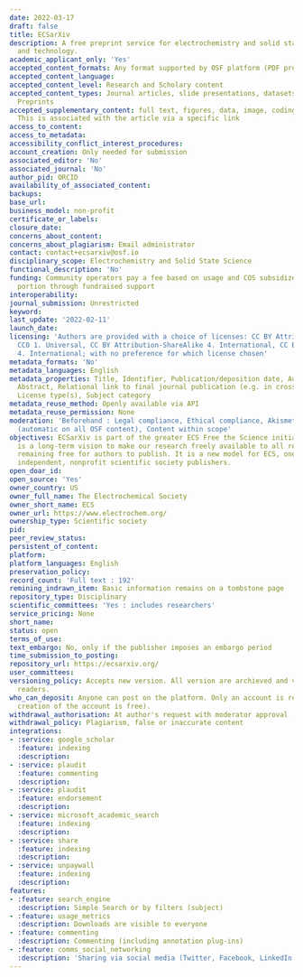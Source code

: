 ```yaml
---
date: 2022-03-17
draft: false
title: ECSarXiv
description: A free preprint service for electrochemistry and solid state science
  and technology.
academic_applicant_only: 'Yes'
accepted_content_formats: Any format supported by OSF platform (PDF preferred)
accepted_content_language:
accepted_content_level: Research and Scholary content
accepted_content_types: Journal articles, slide presentations, datasets, software,
  Preprints
accepted_supplementary_content: full text, figures, data, image, coding, analyses.
  This is associated with the article via a specific link
access_to_content:
access_to_metadata:
accessibility_conflict_interest_procedures:
account_creation: Only needed for submission
associated_editor: 'No'
associated_journal: 'No'
author_pid: ORCID
availability_of_associated_content:
backups:
base_url:
business_model: non-profit
certificate_or_labels:
closure_date:
concerns_about_content:
concerns_about_plagiarism: Email administrator
contact: contact+ecsarxiv@osf.io
disciplinary_scope: Electrochemistry and Solid State Science
functional_description: 'No'
funding: Community operators pay a fee based on usage and COS subsidizes the other
  portion through fundraised support
interoperability:
journal_submission: Unrestricted
keyword:
last_update: '2022-02-11'
launch_date:
licensing: 'Authors are provided with a choice of licenses: CC BY Attribution 4. International,
  CC0 1. Universal, CC BY Attribution-ShareAlike 4. International, CC BY Attribution-NonCommercial-NoDerivatives
  4. International; with no preference for which license chosen'
metadata_formats: 'No'
metadata_languages: English
metadata_properties: Title, Identifier, Publication/deposition date, Author name(s),
  Abstract, Relational link to final journal publication (e.g. in crossref metadata),
  License type(s), Subject category
metadata_reuse_method: Openly available via API
metadata_reuse_permission: None
moderation: 'Beforehand : Legal compliance, Ethical compliance, Akismet spam filtering
  (automatic on all OSF content), Content within scope'
objectives: ECSarXiv is part of the greater ECS Free the Science initiative, which
  is a long-term vision to make our research freely available to all readers, while
  remaining free for authors to publish. It is a new model for ECS, one of the last
  independent, nonprofit scientific society publishers.
open_doar_id:
open_source: 'Yes'
owner_country: US
owner_full_name: The Electrochemical Society
owner_short_name: ECS
owner_url: https://www.electrochem.org/
ownership_type: Scientific society
pid:
peer_review_status:
persistent_of_content:
platform:
platform_languages: English
preservation_policy:
record_count: 'Full text : 192'
remining_indrawn_item: Basic information remains on a tombstone page
repository_type: Disciplinary
scientific_committees: 'Yes : includes researchers'
service_pricing: None
short_name:
status: open
terms_of_use:
text_embargo: No, only if the publisher imposes an embargo period
time_submission_to_posting:
repository_url: https://ecsarxiv.org/
user_committees:
versioning_policy: Accepts new version. All version are archieved and visible for
  readers.
who_can_deposit: Anyone can post on the platform. Only an account is required ( The
  creation of the account is free).
withdrawal_authorisation: At author's request with moderator approval
withdrawal_policy: Plagiarism, false or inaccurate content
integrations:
- :service: google_scholar
  :feature: indexing
  :description:
- :service: plaudit
  :feature: commenting
  :description:
- :service: plaudit
  :feature: endorsement
  :description:
- :service: microsoft_academic_search
  :feature: indexing
  :description:
- :service: share
  :feature: indexing
  :description:
- :service: unpaywall
  :feature: indexing
  :description:
features:
- :feature: search_engine
  :description: Simple Search or by filters (subject)
- :feature: usage_metrics
  :description: Downloads are visible to everyone
- :feature: commenting
  :description: Commenting (including annotation plug-ins)
- :feature: comms_social_networking
  :description: 'Sharing via social media (Twitter, Facebook, LinkedIn and mail)      https://twitter.com/ecsarxiv'
---
```



